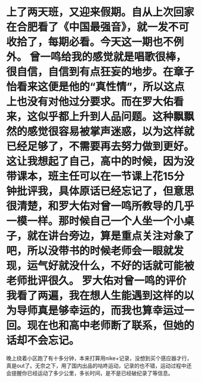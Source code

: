 上了两天班，又迎来假期。自从上次回家在合肥看了《中国最强音》，就一发不可收拾了，每期必看。今天这一期也不例外。
曾一鸣给我的感觉就是唱歌很棒，很自信，自信到有点狂妄的地步。在章子怡看来这便是他的“真性情”，所以这点上也没有对他过分要求。而在罗大佑看来，这似乎都上升到人品问题。这种飘飘然的感觉很容易被掌声迷惑，以为这样就已经足够了，不需要再去努力做到更好。
这让我想起了自己，高中的时候，因为没带课本，班主任可以在一节课上花15分钟批评我，具体原话已经忘记了，但意思很清楚，和罗大佑对曾一鸣所教导的几乎一模一样。那时候自己一个人坐一个小桌子，就在讲台旁边，算是重点关注对象了吧，所以没带书的时候老师会一眼就发现，运气好就没什么，不好的话就可能被老师批评很久。
罗大佑对曾一鸣的评价我看了两遍，我在想人生能遇到这样的以为导师真是够幸运的，而我也算幸运过一回。现在也和高中老师断了联系，但她的话却不会忘记。
=======================
晚上绕着小区跑了有十多分钟，本来打算用nike+记录，没想到买个感应器才行，真是out了。无奈之下，用了国内出品的咕咚运动，记录的也不错，运动过程中还会提醒你已经运动了多少公里，多长时间，是不是已经破纪录了等信息。